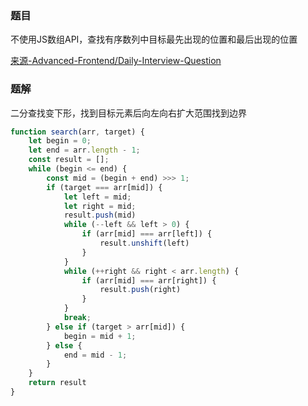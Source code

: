 ### 题目
不使用JS数组API，查找有序数列中目标最先出现的位置和最后出现的位置

[来源-Advanced-Frontend/Daily-Interview-Question](https://github.com/Advanced-Frontend/Daily-Interview-Question/issues/320)
### 题解
二分查找变下形，找到目标元素后向左向右扩大范围找到边界
```js
function search(arr, target) {
    let begin = 0;
    let end = arr.length - 1;
    const result = [];
    while (begin <= end) {
        const mid = (begin + end) >>> 1;
        if (target === arr[mid]) {
            let left = mid;
            let right = mid;
            result.push(mid)
            while (--left && left > 0) {
                if (arr[mid] === arr[left]) {
                    result.unshift(left)
                }
            }
            while (++right && right < arr.length) {
                if (arr[mid] === arr[right]) {
                    result.push(right)
                }
            }
            break;
        } else if (target > arr[mid]) {
            begin = mid + 1;
        } else {
            end = mid - 1;
        }
    }
    return result
}
```
